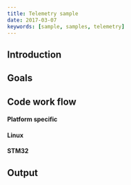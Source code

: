 ```yaml
---
title: Telemetry sample
date: 2017-03-07
keywords: [sample, samples, telemetry]
---
```


## Introduction 

 




## Goals 

## Code work flow 


#### Platform specific 
#### Linux 
#### STM32

## Output 




